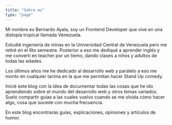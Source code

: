 ```yaml
---
title: "Sobre mi"
type: "page"
---
```


Mi nombre es Bernardo Ayala, soy un Frontend Developer que vive en una distopía tropical llamada Venezuela.

Estudié ingeniería de minas en la Universidad Central de Venezuela pero me retiré en el 6to semestre. Posterior a eso me dediqué a aprender inglés y me convertí en teacher por un tiemo, dando clases a niños y adultos de todas las edades.

Los últimos años me he dedicado al desarrollo web y paralelo a eso me monto en cualquier tarima en la que me permitan hacer Stand Up comedy.

Inicié este blog con la idea de documentar todas las cosas que he ido aprendiendo sobre el mundo del desarrollo web y otros temas variados. Suelo compartir guías a las cuales vuelvo cuando se me olvida cómo hacer algo, cosa que sucede con mucha frecuencia.

En este blog encontrarás guías, explicaciones, opiniones y artículos de humor.